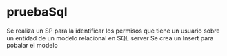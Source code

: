 # pruebaSql
Se realiza un SP para la identificar los permisos que tiene un usuario sobre un entidad de un modelo relacional en SQL server 
Se crea un Insert para pobalar el modelo
